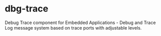 # dbg-trace
Debug Trace component for Embedded Applications - Debug and Trace Log message system based on trace ports with adjustable levels.
